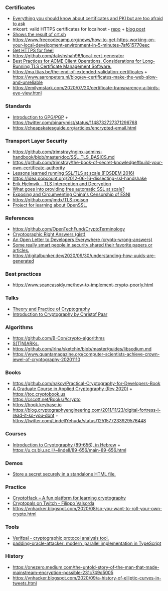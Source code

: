 ### Certificates

- [Everything you should know about certificates and PKI but are too afraid to ask](https://smallstep.com/blog/everything-pki)
- mkcert: valid HTTPS certificates for localhost - [repo](https://github.com/FiloSottile/mkcert) + [blog post](https://blog.filippo.io/mkcert-valid-https-certificates-for-localhost)
- [Shows the result of crt.sh](https://github.com/famasoon/crtsh)
- https://www.freecodecamp.org/news/how-to-get-https-working-on-your-local-development-environment-in-5-minutes-7af615770eec
- [Get HTTPS for free!](https://github.com/diafygi/gethttpsforfree)
- https://github.com/dakshshah96/local-cert-generator
- [Best Practices for ACME Client Operations. Considerations for Long-Running TLS Certificate Management Software.](https://docs.https.dev/acme-ops)
- https://ma.ttias.be/the-end-of-extended-validation-certificates + https://www.aaronpeters.nl/blog/ev-certificates-make-the-web-slow-and-unreliable
- https://emilymstark.com/2020/07/20/certificate-transparency-a-birds-eye-view.html

### Standards

- [Introduction to GPG/PGP](ftp://ftp.gnupg.org/people/neal/an-advanced-introduction-to-gnupg/openpgp/openpgp.pdf) + https://twitter.com/binarymist/status/1148732727371296768
- https://cheapskatesguide.org/articles/encrypted-email.html

### Transport Layer Security

- https://github.com/trimstray/nginx-admins-handbook/blob/master/doc/SSL_TLS_BASICS.md
- https://github.com/trimstray/the-book-of-secret-knowledge#build-your-own-certificate-authority
- [Lessons learned running SSL/TLS at scale (FOSDEM 2016)](https://youtu.be/9Ya8H-9Hrp4)
- https://idea.popcount.org/2012-06-16-dissecting-ssl-handshake
- [Erik Hjelmvik - TLS Interception and Decryption](https://youtu.be/_V6tT4eP1SI)
- [What goes into providing free automatic SSL at scale?](https://twitter.com/rauchg/status/1246894998731100160)
- [Exposing and Circumventing China's Censorship of ESNI](https://geneva.cs.umd.edu/posts/china-censors-esni/esni)
- https://github.com/jmdx/TLS-poison
- [Project for learning about OpenSSL.](https://github.com/danbev/learning-libcrypto)

### References

- https://github.com/OpenTechFund/CryptoTerminology
- [Cryptographic Right Answers (gist)](https://gist.github.com/tqbf/be58d2d39690c3b366ad)
- [An Open Letter to Developers Everywhere (crypto-wrong-answers)](https://gist.github.com/paragonie-scott/e9319254c8ecbad4f227)
- [Some really smart people in security shared their favorite papers or articles.](https://twitter.com/grittygrease/status/1028769194643353600)
- https://digitalbunker.dev/2020/09/30/understanding-how-uuids-are-generated

### Best practices

- https://www.seancassidy.me/how-to-implement-crypto-poorly.html

### Talks

- [Theory and Practice of Cryptography](https://www.youtube.com/playlist?list=PL10875C2002F7E6F6)
- [ Introduction to Cryptography by Christof Paar](https://www.youtube.com/channel/UC1usFRN4LCMcfIV7UjHNuQg/videos)

### Algorithms

- https://github.com/B-Con/crypto-algorithms
- [S(T|N)ARKs.](https://twitter.com/mstrakastrak/status/1215099753991569409)
- https://github.com/lrlna/sketchin/blob/master/guides/libsodium.md
- https://www.quantamagazine.org/computer-scientists-achieve-crown-jewel-of-cryptography-20201110

### Books

- https://github.com/nakov/Practical-Cryptography-for-Developers-Book
- [A Graduate Course in Applied Cryptography (Rev 2020)](https://crypto.stanford.edu/~dabo/cryptobook/BonehShoup_0_5.pdf) + https://toc.cryptobook.us
- https://cscott.net/Books/#crypto
- https://book.keybase.io
- https://blog.cryptographyengineering.com/2011/11/23/digital-fortress-i-read-it-so-you-dont + https://twitter.com/LindellYehuda/status/1251577233929576448

### Courses

- [Introduction to Cryptography (89-656), in Hebrew](https://www.youtube.com/playlist?list=PLM96W_EHEqh4ImClhKxuH4Fqm_Ieiok_B) + https://u.cs.biu.ac.il/~lindell/89-656/main-89-656.html

### Demos

- [Store a secret securely in a standalone HTML file.](https://github.com/derhuerst/html-vault)

### Practice

- [CryptoHack – A fun platform for learning cryptography](https://cryptohack.org)
- [Cryptopals on Twitch - Filippo Valsorda](https://www.youtube.com/playlist?list=PLwiyx1dc3P2KoKsYdbZQutKvozOPjDilr)
- https://vnhacker.blogspot.com/2020/08/so-you-want-to-roll-your-own-crypto.html

### Tools

- [ Verifpal - cryptographic protocol analysis tool.](https://twitter.com/bblipp/status/1223289973836861440)
- [padding-oracle-attacker: modern, parallel implementation in TypeScript](https://github.com/KishanBagaria/padding-oracle-attacker)

### History

- https://onezero.medium.com/the-untold-story-of-the-man-that-made-mainstream-encryption-possible-231c749d5005
- https://vnhacker.blogspot.com/2020/09/a-history-of-elliptic-curves-in-tweets.html

